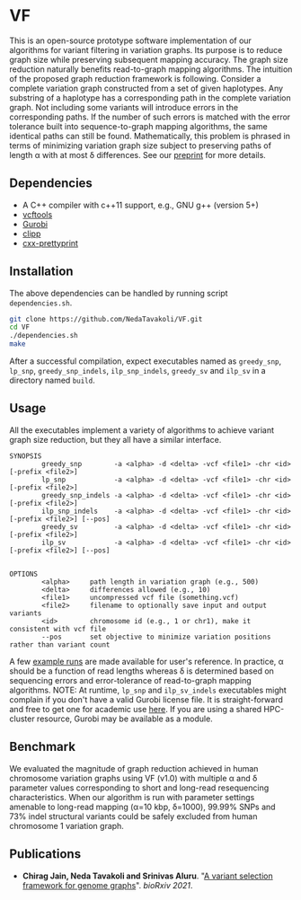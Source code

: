 VF
========================================================================

This is an open-source prototype software implementation of our algorithms for variant filtering in variation graphs. Its purpose is to reduce graph size while preserving subsequent mapping accuracy. The graph size reduction naturally benefits read-to-graph mapping algorithms. The intuition of the proposed graph reduction framework is following. Consider a complete variation graph constructed from a set of given haplotypes. Any substring of a haplotype has a corresponding path in the complete variation graph. Not including some variants will introduce errors in the corresponding paths. If the number of such errors is matched with the error tolerance built into sequence-to-graph mapping algorithms, the same identical paths can still be found. Mathematically, this problem is phrased in terms of minimizing variation graph size subject to preserving paths of length α with at most δ differences. See our [preprint](https://doi.org/10.1101/2021.02.02.429378) for more details. 

## Dependencies
- A C++ compiler with c++11 support, e.g., GNU g++ (version 5+)
- [vcftools](https://vcftools.github.io/)
- [Gurobi](https://www.gurobi.com)
- [clipp](https://github.com/muellan/clipp)
- [cxx-prettyprint](https://github.com/louisdx/cxx-prettyprint)

## Installation
The above dependencies can be handled by running script `dependencies.sh`.
```sh
git clone https://github.com/NedaTavakoli/VF.git
cd VF
./dependencies.sh
make
```

After a successful compilation, expect executables named as `greedy_snp`, `lp_snp`, `greedy_snp_indels`, `ilp_snp_indels`, `greedy_sv` and `ilp_sv` in a directory named `build`.

## Usage
All the executables implement a variety of algorithms to achieve variant graph size reduction, but they all have a similar interface.
```
SYNOPSIS
        greedy_snp        -a <alpha> -d <delta> -vcf <file1> -chr <id> [-prefix <file2>]
        lp_snp            -a <alpha> -d <delta> -vcf <file1> -chr <id> [-prefix <file2>]
        greedy_snp_indels -a <alpha> -d <delta> -vcf <file1> -chr <id> [-prefix <file2>]
        ilp_snp_indels    -a <alpha> -d <delta> -vcf <file1> -chr <id> [-prefix <file2>] [--pos]
        greedy_sv         -a <alpha> -d <delta> -vcf <file1> -chr <id> [-prefix <file2>]
        ilp_sv            -a <alpha> -d <delta> -vcf <file1> -chr <id> [-prefix <file2>] [--pos]


OPTIONS
        <alpha>     path length in variation graph (e.g., 500)
        <delta>     differences allowed (e.g., 10)
        <file1>     uncompressed vcf file (something.vcf)
        <file2>     filename to optionally save input and output variants
        <id>        chromosome id (e.g., 1 or chr1), make it consistent with vcf file
        --pos       set objective to minimize variation positions rather than variant count
```

A few [example runs](examples) are made available for user's reference. In practice, α should be a function of read lengths whereas δ is determined based on sequencing errors and error-tolerance of read-to-graph mapping algorithms. NOTE: At runtime, `lp_snp` and `ilp_sv_indels` executables might complain if you don't have a valid Gurobi license file. It is straight-forward and free to get one for academic use [here](https://www.gurobi.com/downloads/end-user-license-agreement-academic). If you are using a shared HPC-cluster resource, Gurobi may be available as a module.

## Benchmark

We evaluated the magnitude of graph reduction achieved in human chromosome variation graphs using VF (v1.0) with multiple α and δ parameter values corresponding to short and long-read resequencing characteristics. When our algorithm is run with parameter settings amenable to long-read mapping (α=10 kbp, δ=1000), 99.99% SNPs and 73% indel structural variants could be safely excluded from human chromosome 1 variation graph.

## Publications

- **Chirag Jain, Neda Tavakoli and Srinivas Aluru**. "[A variant selection framework for genome graphs](https://doi.org/10.1101/2021.02.02.429378)". *bioRxiv 2021*.
